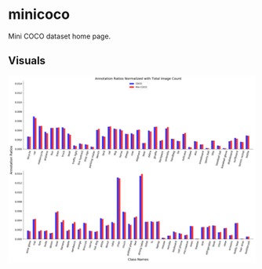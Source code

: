 # minicoco

Mini COCO dataset home page.

## Visuals

![bla](/figures/comparison_bar_plot0_large_objects_noperson.png)

